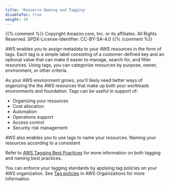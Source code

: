 ```yaml
---
title: 'Resource Naming and Tagging'
disableToc: true
weight: 30
---
```


{{% comment %}}
Copyright Amazon.com, Inc. or its affiliates. All Rights Reserved.
SPDX-License-Identifier: CC-BY-SA-4.0
{{% /comment %}}

AWS enables you to assign metadata to your AWS resources in the form of tags. Each tag is a simple label consisting of a customer-defined key and an optional value that can make it easier to manage, search for, and filter resources. Using tags, you can categorize resources by purpose, owner, environment, or other criteria.

As your AWS environment grows, you'll likely need better ways of organizing the the AWS resources that make up both your workloads environments and foundation.  Tags can be useful in support of:
* Organizing your resources
* Cost allocation
* Automation
* Operations support
* Access control
* Security risk management

AWS also enables you to use tags to name your resources.  Naming your resources according to a consistent

Refer to [AWS Tagging Best Practices](https://d1.awsstatic.com/whitepapers/aws-tagging-best-practices.pdf) for more information on both tagging and naming best practices.
 
You can enforce your tagging standards by applying tag policies on your AWS organization. See [Tag policies](https://docs.aws.amazon.com/organizations/latest/userguide/orgs_manage_policies_tag-policies.html) in AWS Organizations for more information.